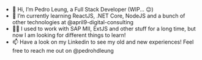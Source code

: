 - 👋 Hi, I’m Pedro Leung, a Full Stack Developer (WIP... 😉)
- 🌱 I’m currently learning ReactJS, .NET Core, NodeJS and a bunch of other technologies at @april9-digital-consulting
- 👴🏻 I used to work with SAP MII, ExtJS and other stuff for a long time, but now I am looking for different things to learn!
- 📫 Have a look on my Linkedin to see my old and new experiences! Feel free to reach me out on @pedrohdleung

<!---
pedroleung/pedroleung is a ✨ special ✨ repository because its `README.md` (this file) appears on your GitHub profile.
You can click the Preview link to take a look at your changes.
--->
